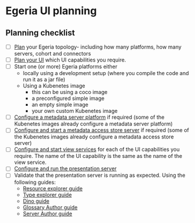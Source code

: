 # Egeria UI planning


## Planning checklist

- [ ] [Plan](/guides/planning/overview) your Egeria topology- including how many platforms, how many servers, cohort and connectors
- [ ] [Plan your UI](/user-interfaces/ecosystem/ecosystem-ui-planning) which UI capabilities you require.
- [ ] Start one (or more) Egeria platforms either
  * locally using a development setup (where you compile the code and run it as a jar file)
  * Using a Kubenetes image
    * this can be using a coco image 
    * a preconfigured simple image 
    * an empty simple image
    * your own custom Kubenetes image
- [ ] [Configure a metadata server platform](/guides/admin/configuring-the-omag-server-platform)  if required (some of the Kubenetes images already configure a metadata server platform)    
- [ ] [Configure and start a metadata access store server](/guides/admin/servers/configuring-a-metadata-access-store) if required (some of the Kubenetes images already configure a metadata access store server)
- [ ] [Configure and start view services](/guides/admin/servers/configuring-a-view-server)  for each of the UI capabilities you require. The name of the UI capability is the same as the name of the view service. 
- [ ] [Configure and run the presentation server](/user-interfaces/ecosystem/configure-and-run-presentation-server) 
- [ ] Validate that the presentation server is running as expected. Using the following guides:
    * [Resource explorer guide](/guides/ecosystem-ui/rex-user-guide)
    * [Type explorer guide](/guides/ecosystem-ui/tex-user-guide)
    * [Dino guide](/guides/ecosystem-ui/dino-user-guide)
    * [Glossary Author guide](/guides/ecosystem-ui/glossary-author-user-guide)
    * [Server Author guide](/guides/ecosystem-ui/server-author-user-guide)




